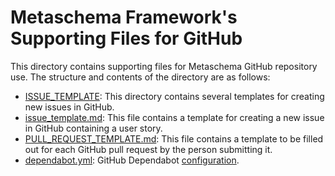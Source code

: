 # Metaschema Framework's Supporting Files for GitHub

This directory contains supporting files for Metaschema GitHub repository use. The structure and contents of the directory are as follows:

- [ISSUE_TEMPLATE](ISSUE_TEMPLATE): This directory contains several templates for creating new issues in GitHub.
- [issue_template.md](issue_template.md): This file contains a template for creating a new issue in GitHub containing a user story.
- [PULL_REQUEST_TEMPLATE.md](issue_template.md): This file contains a template to be filled out for each GitHub pull request by the person submitting it.
- [dependabot.yml](dependabot.yml): GitHub Dependabot [configuration](https://docs.github.com/en/code-security/dependabot/dependabot-version-updates).
